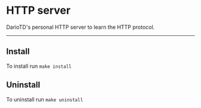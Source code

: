 HTTP server
===========

DarioTD's personal HTTP server to learn the HTTP protocol.

---

Install
-------

To install run `make install`

Uninstall
---------

To uninstall run `make uninstall`
